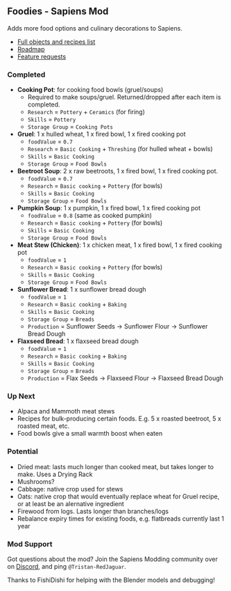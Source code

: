 ## Foodies - Sapiens Mod

Adds more food options and culinary decorations to Sapiens.

- [Full objects and recipes list](https://steamcommunity.com/workshop/filedetails/discussion/2900979459/604144173313985088/)
- [Roadmap](https://steamcommunity.com/workshop/filedetails/discussion/2900979459/3721693063166191338/)
- [Feature requests](https://steamcommunity.com/workshop/filedetails/discussion/2900979459/3721693063166177259/)


### Completed

- **Cooking Pot**: for cooking food bowls (gruel/soups)
  - Required to make soups/gruel. Returned/dropped after each item is completed.
  - `Research` = `Pottery` + `Ceramics` (for firing)
  - `Skills` = `Pottery`
  - `Storage Group` = `Cooking Pots`
- **Gruel**: 1 x hulled wheat,  1 x fired bowl, 1 x fired cooking pot
  - `foodValue` = `0.7`
  - `Research` = `Basic Cooking` + `Threshing` (for hulled wheat + bowls)
  - `Skills` = `Basic Cooking`
  - `Storage Group` = `Food Bowls`
- **Beetroot Soup**: 2 x raw beetroots,  1 x fired bowl, 1 x fired cooking pot.
  - `foodValue` = `0.7`
  - `Research` = `Basic cooking` + `Pottery` (for bowls)
  - `Skills` = `Basic Cooking`
  - `Storage Group` = `Food Bowls`
- **Pumpkin Soup**: 1 x pumpkin,  1 x fired bowl, 1 x fired cooking pot
  - `foodValue` = `0.8` (same as cooked pumpkin)
  - `Research` = `Basic cooking` + `Pottery` (for bowls)
  - `Skills` = `Basic Cooking`
  - `Storage Group` = `Food Bowls`
- **Meat Stew (Chicken)**: 1 x chicken meat,  1 x fired bowl, 1 x fired cooking pot
  - `foodValue` = `1`
  - `Research` = `Basic cooking` + `Pottery` (for bowls)
  - `Skills` = `Basic Cooking`
  - `Storage Group` = `Food Bowls`
- **Sunflower Bread**: 1 x sunflower bread dough
  - `foodValue` = `1`
  - `Research` = `Basic cooking` + `Baking`
  - `Skills` = `Basic Cooking`
  - `Storage Group` = `Breads`
  - `Production` = Sunflower Seeds -> Sunflower Flour -> Sunflower Bread Dough
- **Flaxseed Bread**: 1 x flaxseed bread dough
  - `foodValue` = `1`
  - `Research` = `Basic cooking` + `Baking`
  - `Skills` = `Basic Cooking`
  - `Storage Group` = `Breads`
  - `Production` = Flax Seeds -> Flaxseed Flour -> Flaxseed Bread Dough
  

### Up Next

- Alpaca and Mammoth meat stews
- Recipes for bulk-producing certain foods. E.g. 5 x roasted beetroot, 5 x roasted meat, etc.
- Food bowls give a small warmth boost when eaten

### Potential

- Dried meat: lasts much longer than cooked meat, but takes longer to make. Uses a Drying Rack
- Mushrooms?
- Cabbage: native crop used for stews
- Oats: native crop that would eventually replace wheat for Gruel recipe, or at least be an alernative ingredient
- Firewood from logs. Lasts longer than branches/logs
- Rebalance expiry times for existing foods, e.g. flatbreads currently last 1 year

### Mod Support

Got questions about the mod? Join the Sapiens Modding community over on [Discord](https://discord.gg/WnN8hj2Fyg), and ping `@Tristan-RedJaguar`.

Thanks to FishiDishi for helping with the Blender models and debugging!